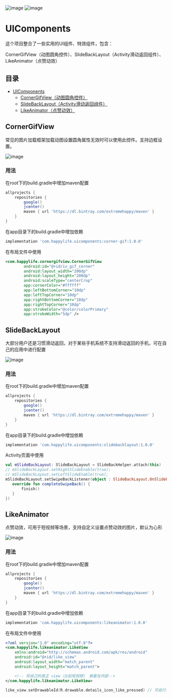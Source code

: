 ![image](https://img.shields.io/badge/slidebacklayout-1.0.0-blue.svg)  ![image](https://img.shields.io/badge/corner--gif-1.0.0-green.svg)

# UIComponents

这个项目整合了一些实用的UI组件、特效组件，包含：

CornerGifView（动图圆角控件）、SlideBackLayout（Activity滑动返回组件）、LikeAnimator（点赞动效）

## 目录
- [UIComponents](#uicomponents)
  * [CornerGifView（动图圆角控件）](#cornergifview)
  * [SlideBackLayout（Activity滑动返回组件）](#slidebacklayout)
  * [LikeAnimator（点赞动效）](#likeanimator)


## CornerGifView

常见的图片加载框架加载动图设置圆角属性无效时可以使用此控件。支持边框设置。

![image](https://github.com/extremehappylife/UIComponents/raw/master/app/src/main/res/drawable/gifhome_320x685_4s.gif)

### 用法
在root下的build.gradle中增加maven配置
```groovy
allprojects {
    repositories {
        google()
        jcenter()
        maven { url 'https://dl.bintray.com/extremehappy/maven' }
    }
}
```
在app目录下的build.gradle中增加依赖
```groovy
implementation 'com.happylife.uicomponents:corner-gif:1.0.0'
```
在布局文件中使用
```xml
<com.happylife.cornergifview.CornerGifView
        android:id="@+id/iv_gif_corner"
        android:layout_width="200dp"
        android:layout_height="200dp"
        android:scaleType="centerCrop"
        app:cornerColor="#ffffff"
        app:leftBottomCorner="10dp"
        app:leftTopCorner="10dp"
        app:rightBottomCorner="10dp"
        app:rightTopCorner="10dp"
        app:strokeColor="@color/colorPrimary"
        app:strokeWidth="5dp" />
```

## SlideBackLayout

大部分用户还是习惯滑动返回，对于某些手机系统不支持滑动返回的手机，可在自己的应用中进行配置

![image](https://github.com/extremehappylife/UIComponents/blob/master/app/src/main/res/drawable/gifhome_320x693_5s.gif)

### 用法
在root下的build.gradle中增加maven配置
```groovy
allprojects {
    repositories {
        google()
        jcenter()
        maven { url 'https://dl.bintray.com/extremehappy/maven' }
    }
}
```
在app目录下的build.gradle中增加依赖
```groovy
implementation 'com.happylife.uicomponents:slidebacklayout:1.0.0'
```
Activity页面中使用
```kotlin
val mSlideBackLayout: SlideBackLayout = SlideBackHelper.attach(this)
// mSlideBackLayout.setRightSlideEnable(true);
// mSlideBackLayout.setLeftSlideEnable(true);
mSlideBackLayout.setSwipeBackListener(object : SlideBackLayout.OnSlideBackListener {
   override fun completeSwipeBack() {
       finish()
   }
})
```

## LikeAnimator

点赞动效，可用于短视频等场景，支持自定义设置点赞动效的图片，默认为心形

![image](https://github.com/extremehappylife/UIComponents/blob/master/app/src/main/res/drawable/gifhome_320x693_like_animator.gif)

### 用法
在root下的build.gradle中增加maven配置
```groovy
allprojects {
    repositories {
        google()
        jcenter()
        maven { url 'https://dl.bintray.com/extremehappy/maven' }
    }
}
```
在app目录下的build.gradle中增加依赖
```groovy
implementation 'com.happylife.uicomponents:likeanimator:1.0.0'
```
在布局文件中使用
```xml
<?xml version="1.0" encoding="utf-8"?>
<com.happylife.likeanimator.LikeView
    xmlns:android="http://schemas.android.com/apk/res/android"
    android:id="@+id/like_view"
    android:layout_width="match_parent"
    android:layout_height="match_parent">

    <!-- 将自己的真正 view（比如短视频） 嵌套在内部-->
</com.happylife.likeanimator.LikeView>
```

```kotlin
like_view.setDrawableId(R.drawable.details_icon_like_pressed) // 可自行设置所需的动效图片，默认为心形
```
